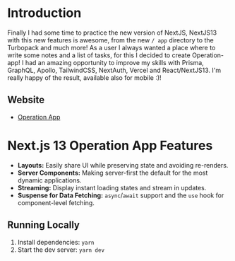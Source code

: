 # Introduction

Finally I had some time to practice the new version of NextJS, NextJS13 with this new features is awesome, from the new `/ app` directory to the Turbopack and much more!
As a user I always wanted a place where to write some notes and a list of tasks, for this I decided to create Operation-app!
I had an amazing opportunity to improve my skills with Prisma, GraphQL, Apollo, TailwindCSS, NextAuth, Vercel and React/NextJS13.
I'm really happy of the result, available also for mobile :)!

## Website

- [Operation App](https://django-next-js-blog-project.vercel.app/)

# Next.js 13 Operation App Features

- **Layouts:** Easily share UI while preserving state and avoiding re-renders.
- **Server Components:** Making server-first the default for the most dynamic applications.
- **Streaming:** Display instant loading states and stream in updates.
- **Suspense for Data Fetching:** `async`/`await` support and the `use` hook for component-level fetching.

## Running Locally

1. Install dependencies: `yarn`
1. Start the dev server: `yarn dev`
